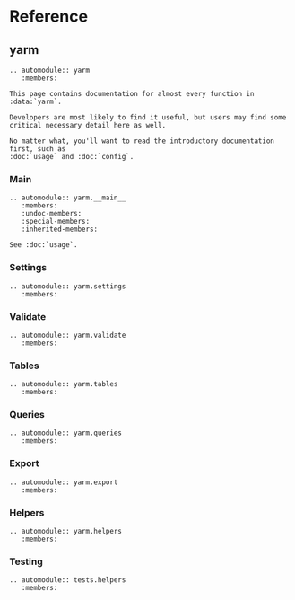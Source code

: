 # Reference

## yarm

```{eval-rst}
.. automodule:: yarm
   :members:

This page contains documentation for almost every function in :data:`yarm`.

Developers are most likely to find it useful, but users may find some critical necessary detail here as well.

No matter what, you'll want to read the introductory documentation first, such as
:doc:`usage` and :doc:`config`.
```

### Main

```{eval-rst}
.. automodule:: yarm.__main__
   :members:
   :undoc-members:
   :special-members:
   :inherited-members:

See :doc:`usage`.
```

### Settings

```{eval-rst}
.. automodule:: yarm.settings
   :members:
```

### Validate

```{eval-rst}
.. automodule:: yarm.validate
   :members:
```

### Tables

```{eval-rst}
.. automodule:: yarm.tables
   :members:
```

### Queries

```{eval-rst}
.. automodule:: yarm.queries
   :members:
```

### Export

```{eval-rst}
.. automodule:: yarm.export
   :members:
```

### Helpers

```{eval-rst}
.. automodule:: yarm.helpers
   :members:
```

### Testing

```{eval-rst}
.. automodule:: tests.helpers
   :members:
```
